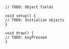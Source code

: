     // TODO: Object fields
    
    void setup() {
    // TODO: Initialize objects
    }
    
    void draw() {
    // TODO: keyPressed
    }